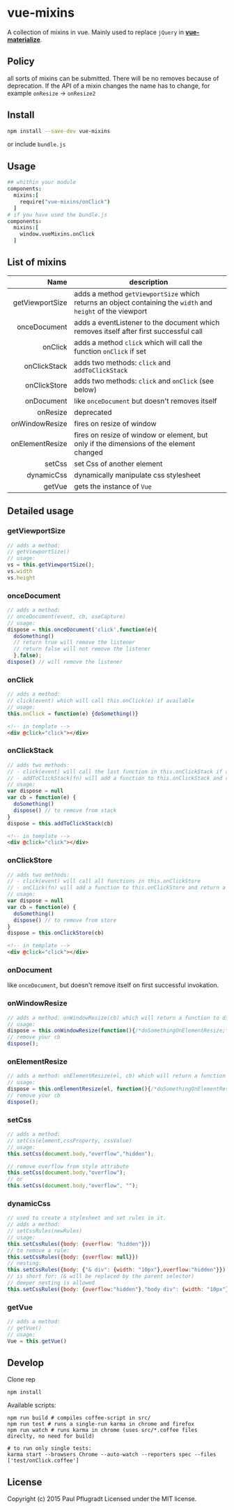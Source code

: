 # vue-mixins

A collection of mixins in vue.
Mainly used to replace `jQuery` in [**vue-materialize**](https://github.com/paulpflug/vue-materialize).

## Policy

all sorts of mixins can be submitted. There will be no removes because of deprecation. If the API of a mixin changes the name has to change, for example `onResize` -> `onResize2`

## Install

```sh
npm install --save-dev vue-mixins
```
or include `bundle.js`
## Usage
```coffee
## whithin your module
components:
  mixins:[
    require("vue-mixins/onClick")
  ]
# if you have used the bundle.js
components:
  mixins:[
    window.vueMixins.onClick
  ]
```
## List of mixins
| Name | description |
| ---: |  ------- |
| getViewportSize | adds a method `getViewportSize` which returns an object containing the `width` and `height` of the viewport |
| onceDocument | adds a eventListener to the document which removes itself after first successful call|
| onClick  | adds a method `click` which will call the function `onClick` if set |
| onClickStack  | adds two methods: `click` and `addToClickStack` |
| onClickStore  | adds two methods: `click` and `onClick` (see below) |
| onDocument  | like `onceDocument` but doesn't removes itself |
| onResize | deprecated |
| onWindowResize | fires on resize of window |
| onElementResize | fires on resize of window or element, but only if the dimensions of the element changed |
| setCss | set Css of another element |
| dynamicCss | dynamically manipulate css stylesheet |
| getVue | gets the instance of `Vue` |

## Detailed usage
### getViewportSize
```js
// adds a method:
// getViewportSize()
// usage:
vs = this.getViewportSize();
vs.width
vs.height
```
### onceDocument
```js
// adds a method:
// onceDocument(event, cb, useCapture)
// usage:
dispose = this.onceDocument('click',function(e){
  doSomething()
  // return true will remove the listener
  // return false will not remove the listener
  },false);
dispose() // will remove the listener
```
### onClick
```js
// adds a method:
// click(event) which will call this.onClick(e) if available
// usage:
this.onClick = function(e) {doSomething()}
```
```html
<!-- in template -->
<div @click="click"></div>
```

### onClickStack
```js
// adds two methods:
// - click(event) will call the last function in this.onClickStack if available
// - addToClickStack(fn) will add a function to this.onClickStack and return a function to dispose it
// usage:
var dispose = null
var cb = function(e) {
  doSomething()
  dispose() // to remove from stack
}
dispose = this.addToClickStack(cb)
```
```html
<!-- in template -->
<div @click="click"></div>
```

### onClickStore
```js
// adds two methods:
// - click(event) will call all functions in this.onClickStore
// - onClick(fn) will add a function to this.onClickStore and return a function to dispose it
// usage:
var dispose = null
var cb = function(e) {
  doSomething()
  dispose() // to remove from store
}
dispose = this.onClickStore(cb)
```
```html
<!-- in template -->
<div @click="click"></div>
```
### onDocument
like `onceDocument`, but doesn't remove itself on first successful invokation.

### onWindowResize
```js
// adds a method: onWindowResize(cb) which will return a function to dispose it
// usage:
dispose = this.onWindowResize(function(){/*doSomethingOnElementResize;*/});
// remove your cb
dispose();
```

### onElementResize
```js
// adds a method: onElementResize(el, cb) which will return a function to dispose it
// usage:
dispose = this.onElementResize(el, function(){/*doSomethingOnElementResize;*/});
// remove your cb
dispose();
```


### setCss
```js
// adds a method:
// setCss(element,cssProperty, cssValue)
// usage:
this.setCss(document.body,"overflow","hidden");

// remove overflow from style attribute
this.setCss(document.body,"overflow");
// or
this.setCss(document.body,"overflow", "");
```

### dynamicCss
```js
// used to create a stylesheet and set rules in it.
// adds a method:
// setCssRules(newRules)
// usage:
this.setCssRules({body: {overflow: "hidden"}})
// to remove a rule:
this.setCssRules({body: {overflow: null}})
// nesting:
this.setCssRules({body: {"& div": {width: "10px"},overflow:"hidden"}})
// is short for: (& will be replaced by the parent selector)
// deeper nesting is allowed
this.setCssRules({body: {overflow:"hidden"},"body div": {width: "10px"}})
```

### getVue
```js
// adds a method:
// getVue()
// usage:
Vue = this.getVue()
```

## Develop
Clone rep
```
npm install
```
Available scripts:
```
npm run build # compiles coffee-script in src/
npm run test # runs a single-run karma in chrome and firefox
npm run watch # runs karma in chrome (uses src/*.coffee files direclty, no need for build)

# to run only single tests:
karma start --browsers Chrome --auto-watch --reporters spec --files ['test/onClick.coffee']
```

## License
Copyright (c) 2015 Paul Pflugradt
Licensed under the MIT license.
